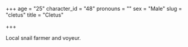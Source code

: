 +++
age = "25"
character_id = "48"
pronouns = ""
sex = "Male"
slug = "cletus"
title = "Cletus"

+++

Local snail farmer and voyeur.
